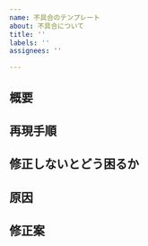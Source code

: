 ```yaml
---
name: 不具合のテンプレート
about: 不具合について
title: ''
labels: ''
assignees: ''

---
```


## 概要


## 再現手順


## 修正しないとどう困るか


## 原因


## 修正案

